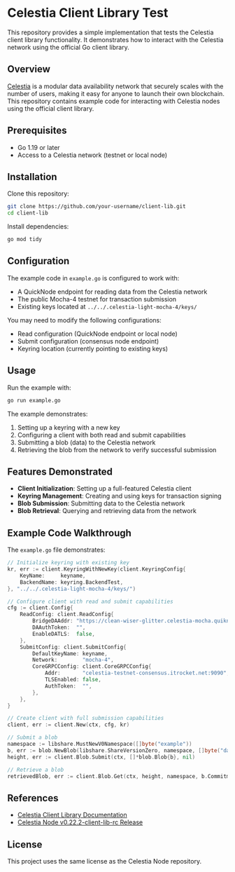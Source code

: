 # Celestia Client Library Test

This repository provides a simple implementation that tests the Celestia client library functionality. It demonstrates how to interact with the Celestia network using the official Go client library.

## Overview

[Celestia](https://celestia.org/) is a modular data availability network that securely scales with the number of users, making it easy for anyone to launch their own blockchain. This repository contains example code for interacting with Celestia nodes using the official client library.

## Prerequisites

- Go 1.19 or later
- Access to a Celestia network (testnet or local node)

## Installation

Clone this repository:

```bash
git clone https://github.com/your-username/client-lib.git
cd client-lib
```

Install dependencies:

```bash
go mod tidy
```

## Configuration

The example code in `example.go` is configured to work with:

- A QuickNode endpoint for reading data from the Celestia network
- The public Mocha-4 testnet for transaction submission
- Existing keys located at `../../.celestia-light-mocha-4/keys/`

You may need to modify the following configurations:

- Read configuration (QuickNode endpoint or local node)
- Submit configuration (consensus node endpoint)
- Keyring location (currently pointing to existing keys)

## Usage

Run the example with:

```bash
go run example.go
```

The example demonstrates:

1. Setting up a keyring with a new key
2. Configuring a client with both read and submit capabilities
3. Submitting a blob (data) to the Celestia network
4. Retrieving the blob from the network to verify successful submission

## Features Demonstrated

- **Client Initialization**: Setting up a full-featured Celestia client
- **Keyring Management**: Creating and using keys for transaction signing
- **Blob Submission**: Submitting data to the Celestia network
- **Blob Retrieval**: Querying and retrieving data from the network

## Example Code Walkthrough

The `example.go` file demonstrates:

```go
// Initialize keyring with existing key
kr, err := client.KeyringWithNewKey(client.KeyringConfig{
    KeyName:     keyname,
    BackendName: keyring.BackendTest,
}, "../../.celestia-light-mocha-4/keys/")

// Configure client with read and submit capabilities
cfg := client.Config{
    ReadConfig: client.ReadConfig{
        BridgeDAAddr: "https://clean-wiser-glitter.celestia-mocha.quiknode.pro/...",
        DAAuthToken:  "",
        EnableDATLS:  false,
    },
    SubmitConfig: client.SubmitConfig{
        DefaultKeyName: keyname,
        Network:        "mocha-4",
        CoreGRPCConfig: client.CoreGRPCConfig{
            Addr:       "celestia-testnet-consensus.itrocket.net:9090",
            TLSEnabled: false,
            AuthToken:  "",
        },
    },
}

// Create client with full submission capabilities
client, err := client.New(ctx, cfg, kr)

// Submit a blob
namespace := libshare.MustNewV0Namespace([]byte("example"))
b, err := blob.NewBlob(libshare.ShareVersionZero, namespace, []byte("data"), nil)
height, err := client.Blob.Submit(ctx, []*blob.Blob{b}, nil)

// Retrieve a blob
retrievedBlob, err := client.Blob.Get(ctx, height, namespace, b.Commitment)
```

## References

- [Celestia Client Library Documentation](https://github.com/celestiaorg/celestia-node/blob/celestia-client-lib/api/client/readme.md)
- [Celestia Node v0.22.2-client-lib-rc Release](https://github.com/celestiaorg/celestia-node/releases/tag/v0.22.2-client-lib-rc)

## License

This project uses the same license as the Celestia Node repository.
